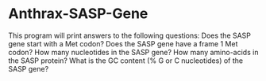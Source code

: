 # Anthrax-SASP-Gene

This program will print answers to the following questions:
    Does the SASP gene start with a Met codon?
    Does the SASP gene have a frame 1 Met codon? 
    How many nucleotides in the SASP gene?
    How many amino-acids in the SASP protein?
    What is the GC content (% G or C nucleotides) of the SASP gene?
